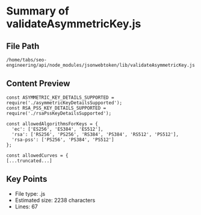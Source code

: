 # Summary of validateAsymmetricKey.js
  
## File Path
`/home/tabs/seo-engineering/api/node_modules/jsonwebtoken/lib/validateAsymmetricKey.js`

## Content Preview
```
const ASYMMETRIC_KEY_DETAILS_SUPPORTED = require('./asymmetricKeyDetailsSupported');
const RSA_PSS_KEY_DETAILS_SUPPORTED = require('./rsaPssKeyDetailsSupported');

const allowedAlgorithmsForKeys = {
  'ec': ['ES256', 'ES384', 'ES512'],
  'rsa': ['RS256', 'PS256', 'RS384', 'PS384', 'RS512', 'PS512'],
  'rsa-pss': ['PS256', 'PS384', 'PS512']
};

const allowedCurves = {
[...truncated...]
```

## Key Points
- File type: .js
- Estimated size: 2238 characters
- Lines: 67
